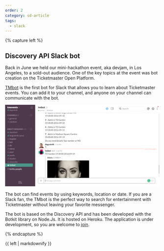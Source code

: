 ```yaml
---
order: 2
category: sd-article
tags:
  - slack
---
```


{% capture left %}

## Discovery API Slack bot

Back in June we held our mini-hackathon event, aka devjam, in Los Angeles, to a sold-out audience. One of the key topics at the event was bot creation on the Ticketmaster Open Platform.

[TMbot](https://degratnik.github.io/tmbot/) is the first bot for Slack that allows you to learn about Ticketmaster events. You can add it to your channel, and anyone on your channel can communicate with the bot.

![bot](/assets/img/partners/startups-development/tmbot.png)

The bot can find events by using keywords, location or date. If you are a Slack fan, the TMbot is the perfect way to search for entertainment with Ticketmaster without leaving your favorite messenger.

The bot is based on the Discovery API and has been developed with the Botkit library on Node.Js. It is hosted on Heroku. The application is under development, so you are welcome to [join](https://github.com/degratnik/tmbot).

{% endcapture %}

<div class="col-lg-8 col-md-8 col-sm-8">{{ left | markdownify }}</div>

